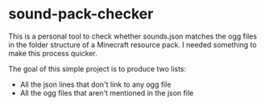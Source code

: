 # sound-pack-checker
This is a personal tool to check whether sounds.json matches the ogg files in the folder structure of a Minecraft resource pack.  I needed something to make this process quicker.

The goal of this simple project is to produce two lists:

* All the json lines that don't link to any ogg file
* All the ogg files that aren't mentioned in the json file
